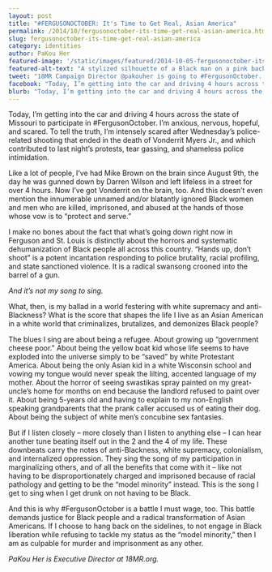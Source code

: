 ```yaml
---
layout: post
title: "#FERGUSONOCTOBER: It's Time to Get Real, Asian America"
permalink: /2014/10/fergusonoctober-its-time-get-real-asian-america.html
slug: fergusonoctober-its-time-get-real-asian-america
category: identities
author: PaKou Her
featured-image: '/static/images/featured/2014-10-05-fergusonoctober-its-time-get-real-asian-america.jpg'
featured-alt-text: "A stylized silhouette of a Black man on a pink background, with his hands spread in the air, wearing a t-shirt reading 'HANDS UP, DON'T SHOOT.'"
tweet: "18MR Campaign Director @pakouher is going to #FergusonOctober. Here's why: "
facebook: "Today, I’m getting into the car and driving 4 hours across the state of Missouri to participate in #FergusonOctober. I’m anxious, nervous, hopeful, and scared. To tell the truth, I’m intensely scared after Wednesday’s police-related shooting that ended in the death of Vonderrit Myers Jr., and which contributed to last night’s protests, tear gassing, and shameless police intimidation."
blurb: "Today, I’m getting into the car and driving 4 hours across the state of Missouri to participate in #FergusonOctober. I’m anxious, nervous, hopeful, and scared. To tell the truth, I’m intensely scared after Wednesday’s police-related shooting that ended in the death of Vonderrit Myers Jr., and which contributed to last night’s protests, tear gassing, and shameless police intimidation."
---
```


Today, I’m getting into the car and driving 4 hours across the state of Missouri to participate in #FergusonOctober. I’m anxious, nervous, hopeful, and scared. To tell the truth, I’m intensely scared after Wednesday’s police-related shooting that ended in the death of Vonderrit Myers Jr., and which contributed to last night’s protests, tear gassing, and shameless police intimidation.

Like a lot of people, I’ve had Mike Brown on the brain since August 9th, the day he was gunned down by Darren Wilson and left lifeless in a street for over 4 hours. Now I’ve got Vonderrit on the brain, too. And this doesn’t even mention the innumerable unnamed and/or blatantly ignored Black women and men who are killed, imprisoned, and abused at the hands of those whose vow is to “protect and serve.”

I make no bones about the fact that what’s going down right now in Ferguson and St. Louis is distinctly about the horrors and systematic dehumanization of Black people all across this country. “Hands up, don’t shoot” is a potent incantation responding to police brutality, racial profiling, and state sanctioned violence. It is a radical swansong crooned into the barrel of a gun.

_And it’s not my song to sing._

What, then, is my ballad in a world festering with white supremacy and anti-Blackness? What is the score that shapes the life I live as an Asian American in a white world that criminalizes, brutalizes, and demonizes Black people?

The blues I sing are about being a refugee. About growing up “government cheese poor.” About being the yellow boat kid whose life seems to have exploded into the universe simply to be “saved” by white Protestant America. About being the only Asian kid in a white Wisconsin school and vowing my tongue would never speak the lilting, accented language of my mother. About the horror of seeing swastikas spray painted on my great-uncle’s home for months on end because the landlord refused to paint over it. About being 5-years old and having to explain to my non-English speaking grandparents that the prank caller accused us of eating their dog. About being the subject of white men’s concubine sex fantasies.

But if I listen closely – more closely than I listen to anything else – I can hear another tune beating itself out in the 2 and the 4 of my life. These downbeats carry the notes of anti-Blackness, white supremacy, colonialism, and internalized oppression. They sing the song of my participation in marginalizing others, and of all the benefits that come with it – like not having to be disproportionately charged and imprisoned because of racial pathology and getting to be the “model minority” instead. This is the song I get to sing when I get drunk on not having to be Black.

And this is why #FergusonOctober is a battle I must wage, too. This battle demands justice for Black people and a radical transformation of Asian Americans. If I choose to hang back on the sidelines, to not engage in Black liberation while refusing to tackle my status as the “model minority,” then I am as culpable for murder and imprisonment as any other.

_PaKou Her is Executive Director at 18MR.org._